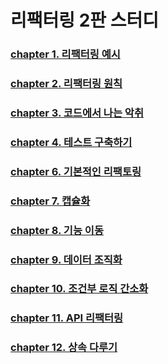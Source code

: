 # 리팩터링 2판 스터디

### [chapter 1. 리팩터링 예시](docs/chapter1.md)
### [chapter 2. 리팩터링 원칙](docs/chapter2.md)
### [chapter 3. 코드에서 나는 악취](docs/chapter3.md)
### [chapter 4. 테스트 구축하기](docs/chapter4.md)
### [chapter 6. 기본적인 리팩토링](docs/chapter6.md)
### [chapter 7. 캡슐화](docs/chapter7.md)
### [chapter 8. 기능 이동](docs/chapter8.md)
### [chapter 9. 데이터 조직화](docs/chapter9.md)
### [chapter 10. 조건부 로직 간소화](docs/chapter10.md)
### [chapter 11. API 리팩터링](docs/chapter11.md)
### [chapter 12. 상속 다루기](docs/chapter12.md)